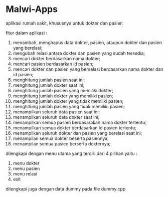 # Malwi-Apps
aplikasi rumah sakit, khususnya untuk dokter dan pasien

fitur dalam aplikasi :
1. menambah, menghapus data dokter, pasien, ataupun dokter dan pasien yang berelasi;
2. mengubah relasi antara dokter dan pasien yang sudah tersedia;
3. mencari dokter berdasarkan nama dokter;
4. mencari pasien berdasarkan id pasien;
5. mencari dokter dan pasien yang berselasi berdasarkan nama dokter dan id pasien;
6. menghitung jumlah pasien saat ini;
7. menghitung jumlah dokter saat ini;
8. menghitung jumlah pasien yang memiliki dokter;
9. menghitung jumlah dokter yang memiliki pasien;
10. menghitung jumlah dokter yang tidak memilki pasien;
11. menghitung jumlah pasien yang tidak memiliki pasien;
12. menampilkan seluruh data pasien saat ini;
13. menampilkan seluruh data dokter saat ini;
14. menampilkan semua pasien berdasarakan nama dokter tertentu;
15. menampilkan semua dokter berdasarkan id pasien tertentu;
16. menampilkan seluruh dokter dan pasien yang berelasi saat ini;
17. menampilan semua dokter beserta pasiennya;
18. menampilan semua pasien berserta dokternya;

dilengkapi dengan menu utama yang terdiri dari 4 pilihan yaitu :
1. menu dokter
2. menu pasien
3. menu relasi
0. exit

dilengkapi juga dengan data dummy pada file dummy.cpp
